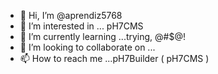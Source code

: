 - 👋 Hi, I’m @aprendiz5768
- 👀 I’m interested in ... pH7CMS
- 🌱 I’m currently learning ...trying, @#$@!
- 💞️ I’m looking to collaborate on ...
- 📫 How to reach me ...pH7Builder ( pH7CMS )

<!---
aprendiz5768/aprendiz5768 is a ✨ special ✨ repository because its `README.md` (this file) appears on your GitHub profile.
You can click the Preview link to take a look at your changes.
--->
